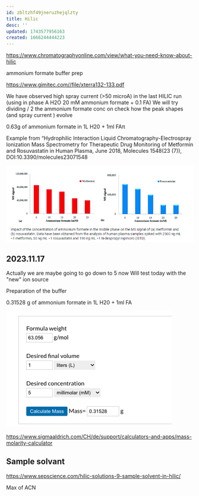 ```yaml
---
id: zbltzhf49jneruzhejqlzty
title: Hilic
desc: ''
updated: 1743577956163
created: 1666244444223
---
```



https://www.chromatographyonline.com/view/what-you-need-know-about-hilic


ammonium formate buffer prep

https://www.gimitec.com//file/xterra132-133.pdf

We have observed high spray current (>50 microA) in the last HILIC run (using in phase A H2O 20 mM ammonium formate + 0.1 FA)
We will try dividing / 2 the ammonium formate conc on check how the peak shapes (and spray current ) evolve

0.63g of ammonium formate in 1L H20 + 1ml FAπ



Example from “Hydrophilic Interaction Liquid Chromatography-Electrospray Ionization Mass Spectrometry for Therapeutic Drug Monitoring of Metformin and Rosuvastatin in Human Plasma, June 2018, Molecules 1548(23 (7)), DOI:10.3390/molecules23071548

![](/assets/images/2023-11-17-07-48-15.png)


## 2023.11.17

Actually we are maybe going to go down to 5 now
Will test today with the "new" ion source


Preparation of the buffer 

0.31528 g of ammonium formate in 1L H20 + 1ml FA



![](/assets/images/2023-11-17-07-52-35.png)

https://www.sigmaaldrich.com/CH/de/support/calculators-and-apps/mass-molarity-calculator



## Sample solvant

https://www.sepscience.com/hilic-solutions-9-sample-solvent-in-hilic/

Max of ACN